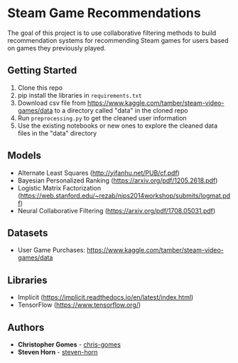 # Steam Game Recommendations

The goal of this project is to use collaborative filtering methods to build recommendation systems for recommending Steam games for users based on games they previously played.

## Getting Started
1. Clone this repo
1. pip install the libraries in `requirements.txt`
1. Download csv file from https://www.kaggle.com/tamber/steam-video-games/data to a directory called "data" in the cloned repo
1. Run `preprocessing.py` to get the cleaned user information
1. Use the existing notebooks or new ones to explore the cleaned data files in the "data" directory

## Models
- Alternate Least Squares (http://yifanhu.net/PUB/cf.pdf)
- Bayesian Personalized Ranking (https://arxiv.org/pdf/1205.2618.pdf)
- Logistic Matrix Factorization (https://web.stanford.edu/~rezab/nips2014workshop/submits/logmat.pdf)
- Neural Collaborative Filtering (https://arxiv.org/pdf/1708.05031.pdf)

## Datasets
- User Game Purchases: https://www.kaggle.com/tamber/steam-video-games/data

## Libraries
- Implicit (https://implicit.readthedocs.io/en/latest/index.html)
- TensorFlow (https://www.tensorflow.org/)

## Authors

* **Christopher Gomes** - [chris-gomes](https://github.com/chris-gomes)
* **Steven Horn** - [steven-horn](https://github.com/steven-horn)
